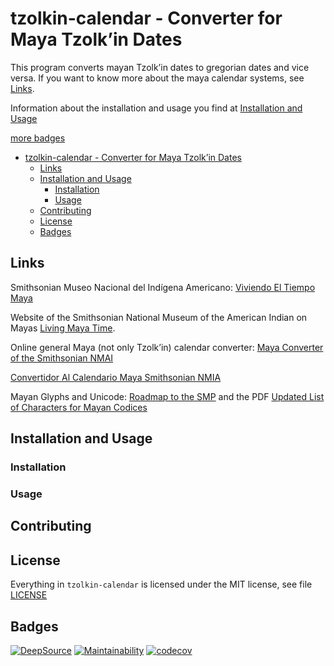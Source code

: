 # tzolkin-calendar - Converter for Maya Tzolk’in Dates

This program converts mayan Tzolk’in dates to gregorian dates and vice versa.
If you want to know more about the maya calendar systems, see [Links](#links).

Information about the installation and usage you find at [Installation and Usage](#installation-and-usage)

[more badges](#badges)

- [tzolkin-calendar - Converter for Maya Tzolk’in Dates](#tzolkin-calendar---converter-for-maya-tzolkin-dates)
  - [Links](#links)
  - [Installation and Usage](#installation-and-usage)
    - [Installation](#installation)
    - [Usage](#usage)
  - [Contributing](#contributing)
  - [License](#license)
  - [Badges](#badges)

## Links

Smithsonian Museo Nacional del Indígena Americano: [Viviendo El Tiempo Maya](https://maya.nmai.si.edu/es)

Website of the Smithsonian National Museum of the American Indian on Mayas [Living Maya Time](https://maya.nmai.si.edu/).

Online general Maya (not only Tzolk’in) calendar converter: [Maya Converter of the Smithsonian NMAI](https://maya.nmai.si.edu/calendar/maya-calendar-converter)

[Convertidor Al Calendario Maya Smithsonian NMIA](https://maya.nmai.si.edu/es/calendario/convertidor-de-calendario-maya)

Mayan Glyphs and Unicode: [Roadmap to the SMP](https://www.unicode.org/roadmaps/smp/) and the PDF [Updated List of Characters for Mayan Codices](https://www.unicode.org/L2/L2020/20248-mayan-update.pdf)

## Installation and Usage

### Installation

### Usage

## Contributing

## License

Everything in `tzolkin-calendar` is licensed under the MIT license, see file [LICENSE](./LICENSE)

## Badges

[![DeepSource](https://deepsource.io/gh/Release-Candidate/tzolkin-calendar.svg/?label=active+issues&show_trend=true)](https://deepsource.io/gh/Release-Candidate/tzolkin-calendar/?ref=repository-badge)
[![Maintainability](https://api.codeclimate.com/v1/badges/023820a03165a9846d8c/maintainability)](https://codeclimate.com/github/Release-Candidate/tzolkin-calendar/maintainability)
[![codecov](https://codecov.io/gh/Release-Candidate/tzolkin-calendar/branch/main/graph/badge.svg?token=VAYTZWLGPO)](https://codecov.io/gh/Release-Candidate/tzolkin-calendar)
